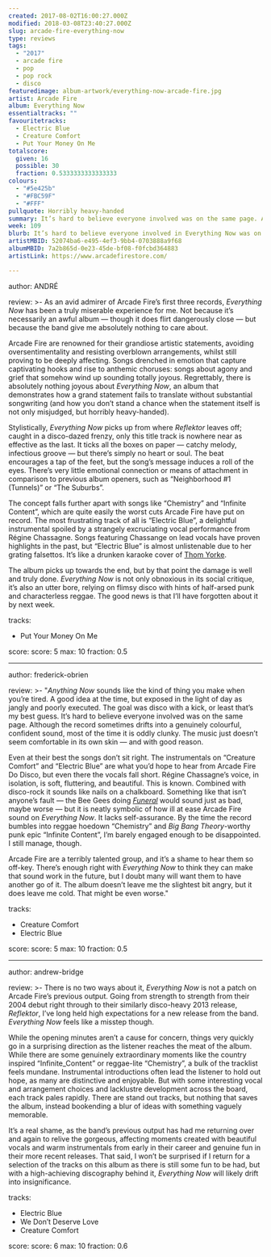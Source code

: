 ```yaml
---
created: 2017-08-02T16:00:27.000Z
modified: 2018-03-08T23:40:27.000Z
slug: arcade-fire-everything-now
type: reviews
tags:
  - "2017"
  - arcade fire
  - pop
  - pop rock
  - disco
featuredimage: album-artwork/everything-now-arcade-fire.jpg
artist: Arcade Fire
album: Everything Now
essentialtracks: ""
favouritetracks:
  - Electric Blue
  - Creature Comfort
  - Put Your Money On Me
totalscore:
  given: 16
  possible: 30
  fraction: 0.5333333333333333
colours:
  - "#5e425b"
  - "#FBC59F"
  - "#FFF"
pullquote: Horribly heavy-handed
summary: It’s hard to believe everyone involved was on the same page. Although the record sometimes drifts into a genuinely colourful, confident sound, most of the time it is oddly clunky. The music just doesn’t seem comfortable in its own skin.
week: 109
blurb: It’s hard to believe everyone involved in Everything Now was on the same page. The music seldom seems comfortable in its own skin, and for good reason.
artistMBID: 52074ba6-e495-4ef3-9bb4-0703888a9f68
albumMBID: 7a2b865d-0e23-45de-bf08-f0fcbd364883
artistLink: https://www.arcadefirestore.com/

---
```


author: ANDRÉ

review: >-
  As an avid admirer of Arcade Fire’s first three records, *Everything Now* has been a truly miserable experience for me. Not because it’s necessarily an awful album — though it does flirt dangerously close — but because the band give me absolutely nothing to care about. 
  
  Arcade Fire are renowned for their grandiose artistic statements, avoiding oversentimentality and resisting overblown arrangements, whilst still proving to be deeply affecting. Songs drenched in emotion that capture captivating hooks and rise to anthemic choruses: songs about agony and grief that somehow wind up sounding totally joyous. Regrettably, there is absolutely nothing joyous about *Everything Now*, an album that demonstrates how a grand statement fails to translate without substantial songwriting (and how you don’t stand a chance when the statement itself is not only misjudged, but horribly heavy-handed).

  Stylistically, *Everything Now* picks up from where *Reflektor* leaves off; caught in a disco-dazed frenzy, only this title track is nowhere near as effective as the last. It ticks all the boxes on paper — catchy melody, infectious groove — but there’s simply no heart or soul. The beat encourages a tap of the feet, but the song’s message induces a roll of the eyes. There’s very little emotional connection or means of attachment in comparison to previous album openers, such as “Neighborhood #1 (Tunnels)” or “The Suburbs”. 
  
  The concept falls further apart with songs like “Chemistry” and “Infinite Content”, which are quite easily the worst cuts Arcade Fire have put on record. The most frustrating track of all is “Electric Blue”, a delightful instrumental spoiled by a strangely excruciating vocal performance from Régine Chassagne. Songs featuring Chassange on lead vocals have proven highlights in the past, but “Electric Blue” is almost unlistenable due to her grating falsettos. It’s like a drunken karaoke cover of [Thom Yorke](/reviews/thom-yorke-the-eraser/). 
  
  The album picks up towards the end, but by that point the damage is well and truly done. *Everything Now* is not only obnoxious in its social critique, it’s also an utter bore, relying on flimsy disco with hints of half-arsed punk and characterless reggae. The good news is that I’ll have forgotten about it by next week.

tracks:
  - Put Your Money On Me

score:
  score: 5
  max: 10
  fraction: 0.5

---
author: frederick-obrien

review: >-
  "*Anything Now* sounds like the kind of thing you make when you’re tired. A good idea at the time, but exposed in the light of day as jangly and poorly executed. The goal was disco with a kick, or least that’s my best guess. It’s hard to believe everyone involved was on the same page. Although the record sometimes drifts into a genuinely colourful, confident sound, most of the time it is oddly clunky. The music just doesn’t seem comfortable in its own skin — and with good reason. 
  
  Even at their best the songs don’t sit right. The instrumentals on “Creature Comfort” and “Electric Blue” are what you’d hope to hear from Arcade Fire Do Disco, but even there the vocals fall short. Régine Chassagne’s voice, in isolation, is soft, fluttering, and beautiful. This is known. Combined with disco-rock it sounds like nails on a chalkboard. Something like that isn’t anyone’s fault — the Bee Gees doing [*Funeral*](/reviews/arcade-fire-funeral/>) would sound just as bad, maybe worse — but it is neatly symbolic of how ill at ease Arcade Fire sound on *Everything Now*. It lacks self-assurance. By the time the record bumbles into reggae hoedown “Chemistry” and *Big Bang Theory*-worthy punk epic “Infinite Content”, I’m barely engaged enough to be disappointed. I still manage, though. 
  
  Arcade Fire are a terribly talented group, and it’s a shame to hear them so off-key. There’s enough right with *Everything Now* to think they can make that sound work in the future, but I doubt many will want them to have another go of it. The album doesn’t leave me the slightest bit angry, but it does leave me cold. That might be even worse."

tracks:
  - Creature Comfort
  - ­Electric Blue

score:
  score: 5
  max: 10
  fraction: 0.5

---
author: andrew-bridge

review: >-
  There is no two ways about it, *Everything Now* is not a patch on Arcade Fire’s previous output. Going from strength to strength from their 2004 debut right through to their similarly disco-heavy 2013 release, *Reflektor*, I’ve long held high expectations for a new release from the band. *Everything Now* feels like a misstep though. 
  
  While the opening minutes aren’t a cause for concern, things very quickly go in a surprising direction as the listener reaches the meat of the album. While there are some genuinely extraordinary moments like the country inspired “Infinite\_Content” or reggae-lite “Chemistry”, a bulk of the tracklist feels mundane. Instrumental introductions often lead the listener to hold out hope, as many are distinctive and enjoyable. But with some interesting vocal and arrangement choices and lacklustre development across the board, each track pales rapidly. There are stand out tracks, but nothing that saves the album, instead bookending a blur of ideas with something vaguely memorable. 
  
  It’s a real shame, as the band’s previous output has had me returning over and again to relive the gorgeous, affecting moments created with beautiful vocals and warm instrumentals from early in their career and genuine fun in their more recent releases. That said, I won’t be surprised if I return for a selection of the tracks on this album as there is still some fun to be had, but with a high-achieving discography behind it, *Everything Now* will likely drift into insignificance.

tracks:
  - Electric Blue
  - ­We Don’t Deserve Love
  - ­Creature Comfort

score:
  score: 6
  max: 10
  fraction: 0.6
